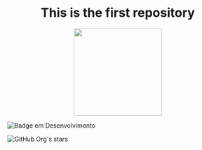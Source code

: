 <h1 align="center">  This is the first repository </h1>


<p align="center">
<img src="https://github.com/viniciuspassos771/first_repository/assets/140769822/95a0342b-5c69-4850-afea-5dcb6a7bd44e" width="200" />
</p>

![Badge em Desenvolvimento](https://img.shields.io/badge/code-python-brightgreen)


![GitHub Org's stars](https://img.shields.io/github/stars/viniciuspassos771?style=social)
